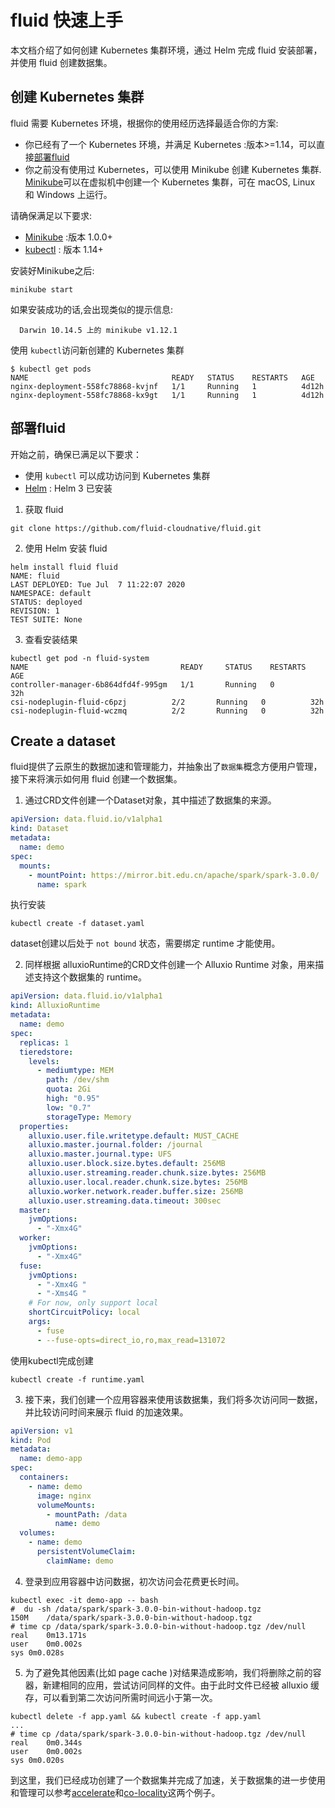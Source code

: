 # fluid 快速上手    
本文档介绍了如何创建 Kubernetes 集群环境，通过 Helm 完成 fluid 安装部署，并使用 fluid 创建数据集。  

## 创建 Kubernetes 集群  
fluid 需要 Kubernetes 环境，根据你的使用经历选择最适合你的方案:  

- 你已经有了一个 Kubernetes 环境，并满足 Kubernetes :版本>=1.14，可以直接[部署fluid](#部署fluid) 
- 你之前没有使用过 Kubernetes，可以使用 Minikube 创建 Kubernetes 集群.     
[Minikube](https://kubernetes.io/docs/setup/minikube/)可以在虚拟机中创建一个 Kubernetes 集群，可在 macOS, Linux 和 Windows 上运行。

请确保满足以下要求:      
  - [Minikube](https://kubernetes.io/docs/tasks/tools/install-minikube/) :版本 1.0.0+   
  - [kubectl](https://kubernetes.io/docs/tasks/tools/install-kubectl) :  版本  1.14+               

安装好Minikube之后:
```shell
minikube start
```
如果安装成功的话,会出现类似的提示信息:
```shell
  Darwin 10.14.5 上的 minikube v1.12.1
```
使用 `kubectl`访问新创建的 Kubernetes 集群
```shell
$ kubectl get pods
NAME                                READY   STATUS    RESTARTS   AGE
nginx-deployment-558fc78868-kvjnf   1/1     Running   1          4d12h
nginx-deployment-558fc78868-kx9gt   1/1     Running   1          4d12h
```

## 部署fluid
开始之前，确保已满足以下要求：

- 使用 `kubectl` 可以成功访问到 Kubernetes 集群
- [Helm](https://helm.sh/docs/intro/install/) : Helm 3 已安装

1. 获取 fluid  
```shell
git clone https://github.com/fluid-cloudnative/fluid.git 
```  
2. 使用 Helm 安装 fluid
```shell
helm install fluid fluid
NAME: fluid
LAST DEPLOYED: Tue Jul  7 11:22:07 2020
NAMESPACE: default
STATUS: deployed
REVISION: 1
TEST SUITE: None
```  
3. 查看安装结果 
```shell
kubectl get pod -n fluid-system
NAME                                  READY     STATUS    RESTARTS   AGE
controller-manager-6b864dfd4f-995gm   1/1       Running   0          32h
csi-nodeplugin-fluid-c6pzj          2/2       Running   0          32h
csi-nodeplugin-fluid-wczmq          2/2       Running   0          32h
```

## Create a dataset
fluid提供了云原生的数据加速和管理能力，并抽象出了`数据集`概念方便用户管理，接下来将演示如何用 fluid 创建一个数据集。   

1. 通过CRD文件创建一个Dataset对象，其中描述了数据集的来源。
```yaml
apiVersion: data.fluid.io/v1alpha1
kind: Dataset
metadata:
  name: demo
spec:
  mounts:
    - mountPoint: https://mirror.bit.edu.cn/apache/spark/spark-3.0.0/
      name: spark
```  
执行安装

```
kubectl create -f dataset.yaml
```
dataset创建以后处于 `not bound` 状态，需要绑定 runtime 才能使用。


2. 同样根据 alluxioRuntime的CRD文件创建一个 Alluxio Runtime 对象，用来描述支持这个数据集的 runtime。
```yaml
apiVersion: data.fluid.io/v1alpha1
kind: AlluxioRuntime
metadata:
  name: demo
spec:
  replicas: 1
  tieredstore:
    levels:
      - mediumtype: MEM
        path: /dev/shm
        quota: 2Gi
        high: "0.95"
        low: "0.7"
        storageType: Memory
  properties:
    alluxio.user.file.writetype.default: MUST_CACHE
    alluxio.master.journal.folder: /journal
    alluxio.master.journal.type: UFS
    alluxio.user.block.size.bytes.default: 256MB
    alluxio.user.streaming.reader.chunk.size.bytes: 256MB
    alluxio.user.local.reader.chunk.size.bytes: 256MB
    alluxio.worker.network.reader.buffer.size: 256MB
    alluxio.user.streaming.data.timeout: 300sec
  master:
    jvmOptions:
      - "-Xmx4G"
  worker:
    jvmOptions:
      - "-Xmx4G"
  fuse:
    jvmOptions:
      - "-Xmx4G "
      - "-Xms4G "
    # For now, only support local
    shortCircuitPolicy: local
    args:
      - fuse
      - --fuse-opts=direct_io,ro,max_read=131072
```
使用kubectl完成创建  

```shell
kubectl create -f runtime.yaml  
``` 

3. 接下来，我们创建一个应用容器来使用该数据集，我们将多次访问同一数据，并比较访问时间来展示 fluid 的加速效果。
```yaml
apiVersion: v1
kind: Pod
metadata:
  name: demo-app
spec:
  containers:
    - name: demo
      image: nginx
      volumeMounts:
        - mountPath: /data
          name: demo
  volumes:
    - name: demo
      persistentVolumeClaim:
        claimName: demo
```

4. 登录到应用容器中访问数据，初次访问会花费更长时间。
```shell
kubectl exec -it demo-app -- bash
#  du -sh /data/spark/spark-3.0.0-bin-without-hadoop.tgz
150M	/data/spark/spark-3.0.0-bin-without-hadoop.tgz
# time cp /data/spark/spark-3.0.0-bin-without-hadoop.tgz /dev/null
real	0m13.171s
user	0m0.002s
sys	0m0.028s
```

5. 为了避免其他因素(比如 page cache )对结果造成影响，我们将删除之前的容器，新建相同的应用，尝试访问同样的文件。由于此时文件已经被 alluxio 缓存，可以看到第二次访问所需时间远小于第一次。
```shell
kubectl delete -f app.yaml && kubectl create -f app.yaml
...
# time cp /data/spark/spark-3.0.0-bin-without-hadoop.tgz /dev/null
real	0m0.344s
user	0m0.002s
sys	0m0.020s
```

到这里，我们已经成功创建了一个数据集并完成了加速，关于数据集的进一步使用和管理可以参考[accelerate](
../samples/accelerate_data_accessing.md)和[co-locality](../samples/data_co_locality.md)这两个例子。